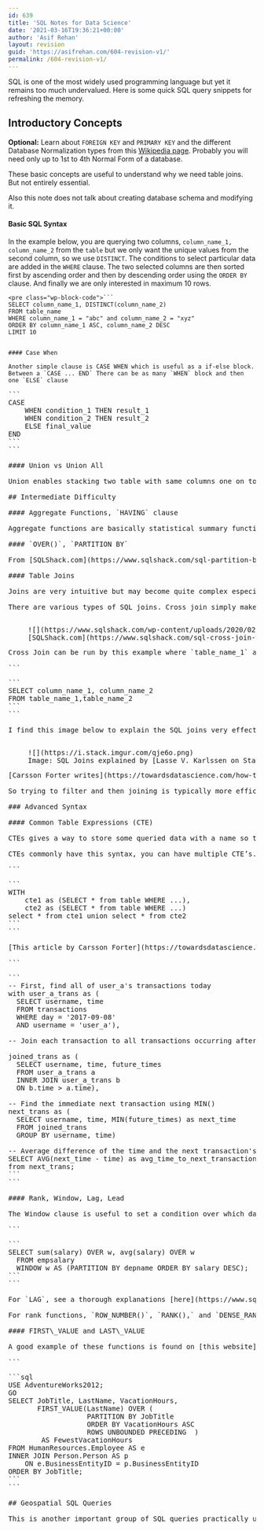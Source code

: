 ```yaml
---
id: 639
title: 'SQL Notes for Data Science'
date: '2021-03-16T19:36:21+00:00'
author: 'Asif Rehan'
layout: revision
guid: 'https://asifrehan.com/604-revision-v1/'
permalink: /604-revision-v1/
---
```


SQL is one of the most widely used programming language but yet it remains too much undervalued. Here is some quick SQL query snippets for refreshing the memory.

## Introductory Concepts

**Optional:** Learn about `FOREIGN KEY` and `PRIMARY KEY` and the different Database Normalization types from this [Wikipedia page](https://en.wikipedia.org/wiki/Database_normalization#Normal_forms). Probably you will need only up to 1st to 4th Normal Form of a database.

These basic concepts are useful to understand why we need table joins. But not entirely essential.   
  
Also this note does not talk about creating database schema and modifying it.

#### Basic SQL Syntax

In the example below, you are querying two columns, `column_name_1, column_name_2` from the `table` but we only want the unique values from the second column, so we use `DISTINCT`. The conditions to select particular data are added in the `WHERE` clause. The two selected columns are then sorted first by ascending order and then by descending order using the `ORDER BY` clause. And finally we are only interested in maximum 10 rows.

```
<pre class="wp-block-code">```
SELECT column_name_1, DISTINCT(column_name_2)
FROM table_name
WHERE column_name_1 = "abc" and column_name_2 = "xyz" 
ORDER BY column_name_1 ASC, column_name_2 DESC
LIMIT 10
```
```

#### Case When

Another simple clause is CASE WHEN which is useful as a if-else block. Between a `CASE ... END` There can be as many `WHEN` block and then one `ELSE` clause

```
<pre class="wp-block-code">```
CASE
    WHEN condition_1 THEN result_1
    WHEN condition_2 THEN result_2
    ELSE final_value
END
```
```

#### Union vs Union All

Union enables stacking two table with same columns one on top of the other. `UNION` only keeps distinct rows from two tables, on the other hand `UNION ALL` keeps all rows.

## Intermediate Difficulty

#### Aggregate Functions, `HAVING` clause

Aggregate functions are basically statistical summary functions like SUM(), MIN(), MAX(), AVG() etc. See the section titled “Rank, Window, Lag, Lead” below.

#### `OVER()`, `PARTITION BY`

From [SQLShack.com](https://www.sqlshack.com/sql-partition-by-clause-overview/) “In the SQL GROUP BY clause, we can use a column in the select statement if it is used in Group by clause as well. It does not allow any column in the select clause that is not part of GROUP BY clause”. Definitely check out the link to get a clear idea about these useful clauses and their differences.

#### Table Joins

Joins are very intuitive but may become quite complex especially when used with nested sub-queries.

There are various types of SQL joins. Cross join simply makes all the combinations of the two tables as shown in the image from [SQLShack.com](https://www.sqlshack.com/sql-cross-join-with-examples/). You should check out their post on Cross join, it is very detailed!

<figure class="wp-block-image size-large">![](https://www.sqlshack.com/wp-content/uploads/2020/02/sql-cross-join-working-mechanism.png)<figcaption>[SQLShack.com](https://www.sqlshack.com/sql-cross-join-with-examples/) has excellent explanation on Cross Join</figcaption></figure>Cross Join can be run by this example where `table_name_1` and `table_name_2` are cross joined. This is often time very inefficient. So be careful with cross joins and look out for ways to avoid it.

```
<pre class="wp-block-code">```
SELECT column_name_1, column_name_2
FROM table_name_1,table_name_2 
```
```

I find this image below to explain the SQL joins very effective

<figure class="wp-block-image size-large">![](https://i.stack.imgur.com/qje6o.png)<figcaption>Image: SQL Joins explained by [Lasse V. Karlssen on Stackoverflow](https://stackoverflow.com/a/406333)</figcaption></figure>[Carsson Forter writes](https://towardsdatascience.com/how-to-ace-data-science-interviews-sql-b71de212e433), “**By filtering and aggregating your data before joining, you write the most efficient SQL.** Joins are expensive to process so you want the fewest possible rows before joining two tables together… if you have a `JOIN` and a `WHERE` clause in the same CTE, SQL processes the `JOIN` first”.   
  
So trying to filter and then joining is typically more efficient. That brings us to more advanced topics, including subqueries and CTEs.

### Advanced Syntax

#### Common Table Expressions (CTE)

CTEs gives a way to store some queried data with a name so that it can be used in more complex queries. That way, CTEs help write complex SQL queries in a cleaner way.

CTEs commonly have this syntax, you can have multiple CTE’s. [Source here](https://stackoverflow.com/a/584320)

```
<pre class="wp-block-code">```
WITH 
    cte1 as (SELECT * from table WHERE ...),
    cte2 as (SELECT * from table WHERE ...)
select * from cte1 union select * from cte2
```
```

[This article by Carsson Forter](https://towardsdatascience.com/how-to-ace-data-science-interviews-sql-b71de212e433) provides a great example of using multiple CTEs to calculate the avg time between two transactions of a customer. This is his example which also used `group by` clause to aggregate data by user name.

```
<pre class="wp-block-code">```
-- First, find all of user_a's transactions today 
with user_a_trans as (
  SELECT username, time
  FROM transactions
  WHERE day = '2017-09-08'
  AND username = 'user_a'),

-- Join each transaction to all transactions occurring after it

joined_trans as (
  SELECT username, time, future_times
  FROM user_a_trans a
  INNER JOIN user_a_trans b
  ON b.time > a.time),

-- Find the immediate next transaction using MIN()
next_trans as (
  SELECT username, time, MIN(future_times) as next_time
  FROM joined_trans
  GROUP BY username, time)

-- Average difference of the time and the next transaction's time
SELECT AVG(next_time - time) as avg_time_to_next_transaction
from next_trans;
```
```

#### Rank, Window, Lag, Lead

The Window clause is useful to set a condition over which data is split. `WINDOW` can be at a single location and referred to while calling aggregation functions like `SUM()` and `AVG()`. This is the [link for the code below](https://www.postgresql.org/docs/9.1/tutorial-window.html).

```
<pre class="wp-block-code">```
SELECT sum(salary) OVER w, avg(salary) OVER w
  FROM empsalary
  WINDOW w AS (PARTITION BY depname ORDER BY salary DESC);
```
```

For `LAG`, see a thorough explanations [here](https://www.sqlshack.com/sql-lag-function-overview-and-examples/). The same logic applies on `LEAD`

For rank functions, `ROW_NUMBER()`, `RANK(),` and `DENSE_RANK()`, see [this resource](https://www.sqlshack.com/overview-of-sql-rank-functions/).

#### FIRST\_VALUE and LAST\_VALUE

A good example of these functions is found on [this website](https://docs.microsoft.com/en-us/sql/t-sql/functions/first-value-transact-sql?view=sql-server-ver15). Copying the example query here

```
<pre class="wp-block-code">```sql
USE AdventureWorks2012;   
GO  
SELECT JobTitle, LastName, VacationHours,   
       FIRST_VALUE(LastName) OVER (
                   PARTITION BY JobTitle   
                   ORDER BY VacationHours ASC  
                   ROWS UNBOUNDED PRECEDING  ) 
        AS FewestVacationHours  
FROM HumanResources.Employee AS e  
INNER JOIN Person.Person AS p   
    ON e.BusinessEntityID = p.BusinessEntityID  
ORDER BY JobTitle;
```
```

## Geospatial SQL Queries

This is another important group of SQL queries practically useful but not talked about in most cases.